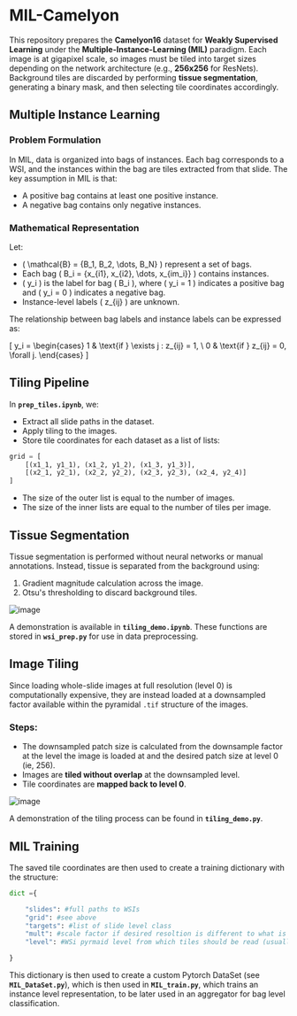 # MIL-Camelyon

This repository prepares the **Camelyon16** dataset for **Weakly Supervised Learning** under the **Multiple-Instance-Learning (MIL)** paradigm. Each image is at gigapixel scale, so images must be tiled into target sizes depending on the network architecture (e.g., **256x256** for ResNets). Background tiles are discarded by performing **tissue segmentation**, generating a binary mask, and then selecting tile coordinates accordingly. 

## Multiple Instance Learning 

### Problem Formulation
In MIL, data is organized into bags of instances. Each bag corresponds to a WSI, and the instances within the bag are tiles extracted from that slide. The key assumption in MIL is that:
  - A positive bag contains at least one positive instance.
  - A negative bag contains only negative instances.

### Mathematical Representation
Let:
  - \( \mathcal{B} = \{B_1, B_2, \dots, B_N\} \) represent a set of bags.
  - Each bag \( B_i = \{x_{i1}, x_{i2}, \dots, x_{im_i}\} \) contains instances.
  - \( y_i \) is the label for bag \( B_i \), where \( y_i = 1 \) indicates a positive bag and \( y_i = 0 \) indicates a negative bag.
  - Instance-level labels \( z_{ij} \) are unknown.

The relationship between bag labels and instance labels can be expressed as:

\[
y_i =
\begin{cases}
1 & \text{if } \exists j : z_{ij} = 1, \\
0 & \text{if } z_{ij} = 0, \forall j.
\end{cases}
\]



## Tiling Pipeline

In **`prep_tiles.ipynb`**, we:
- Extract all slide paths in the dataset.
- Apply tiling to the images.
- Store tile coordinates for each dataset as a list of lists:

```python
grid = [
    [(x1_1, y1_1), (x1_2, y1_2), (x1_3, y1_3)],
    [(x2_1, y2_1), (x2_2, y2_2), (x2_3, y2_3), (x2_4, y2_4)]
]
```

- The size of the outer list is equal to the number of images.
- The size of the inner lists are equal to the number of tiles per image.

## Tissue Segmentation

Tissue segmentation is performed without neural networks or manual annotations. Instead, tissue is separated from the background using:
1. Gradient magnitude calculation across the image.
2. Otsu's thresholding to discard background tiles.

![image](https://github.com/user-attachments/assets/7efba910-4d16-4dfb-abdc-786350c5bfc4)


A demonstration is available in **`tiling_demo.ipynb`**. These functions are stored in **`wsi_prep.py`** for use in data preprocessing.

## Image Tiling

Since loading whole-slide images at full resolution (level 0) is computationally expensive, they are instead loaded at a downsampled factor available within the pyramidal `.tif` structure of the images. 

### Steps:
- The downsampled patch size is calculated from the downsample factor at the level the image is loaded at and the desired patch size at level 0 (ie, 256).
- Images are **tiled without overlap** at the downsampled level.
- Tile coordinates are **mapped back to level 0**.

![image](https://github.com/user-attachments/assets/c14875c2-8c65-4d3a-aacf-0af45c600ce2)


A demonstration of the tiling process can be found in **`tiling_demo.py`**.

## MIL Training

The saved tile coordinates are then used to create a training dictionary with the structure:

```python
dict ={ 

    "slides": #full paths to WSIs
    "grid": #see above
    "targets": #list of slide level class
    "mult": #scale factor if desired resoltion is different to what is saved in the tiff
    "level": #WSi pyrmaid level from which tiles should be read (usually 0)

}
```

This dictionary is then used to create a custom Pytorch DataSet (see **`MIL_DataSet.py`**), which is then used in **`MIL_train.py`**, which trains an instance level representation, to be later used in an aggregator for bag level classification. 

